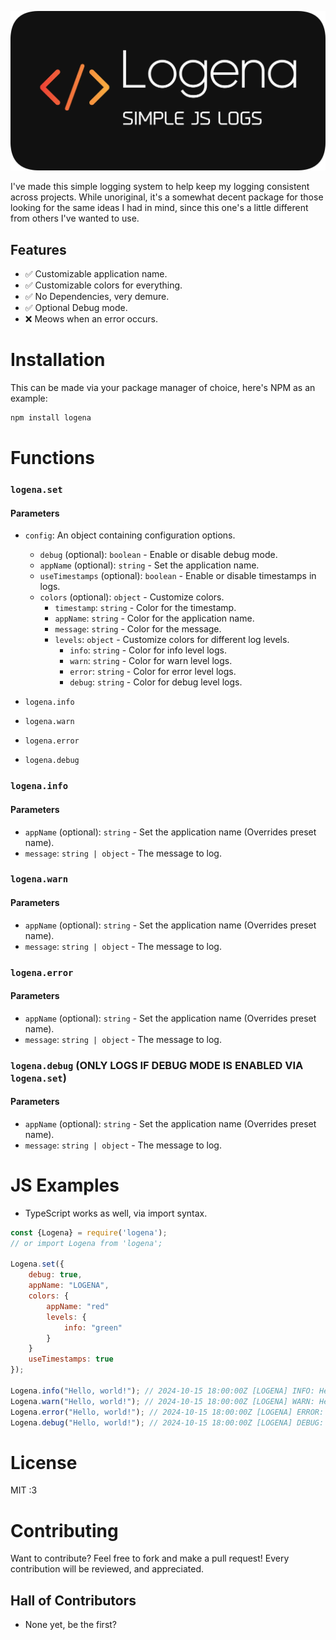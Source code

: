 <p align="center">
    <img src="assets/logena.webp" alt="Logena">
</p>

I've made this simple logging system to help keep my logging consistent across projects. While unoriginal, it's a somewhat decent package for those looking for the same ideas I had in mind, since this one's a little different from others I've wanted to use.

## Features
- ✅ Customizable application name.
- ✅ Customizable colors for everything.
- ✅ No Dependencies, very demure.
- ✅ Optional Debug mode.
- ❌ Meows when an error occurs.


# Installation
This can be made via your package manager of choice, here's NPM as an example:

```bash
npm install logena
```

# Functions
### `logena.set`
#### Parameters
- `config`: An object containing configuration options.
    - `debug` (optional): `boolean` - Enable or disable debug mode.
    - `appName` (optional): `string` - Set the application name.
    - `useTimestamps` (optional): `boolean` - Enable or disable timestamps in logs.
    - `colors` (optional): `object` - Customize colors.
        - `timestamp`: `string` - Color for the timestamp.
        - `appName`: `string` - Color for the application name.
        - `message`: `string` - Color for the message.
        - `levels`: `object` - Customize colors for different log levels.
            - `info`: `string` - Color for info level logs.
            - `warn`: `string` - Color for warn level logs.
            - `error`: `string` - Color for error level logs.
            - `debug`: `string` - Color for debug level logs.

- `logena.info`
- `logena.warn`
- `logena.error`
- `logena.debug`

### `logena.info`
#### Parameters
- `appName` (optional): `string` - Set the application name (Overrides preset name).
- `message`: `string | object` - The message to log.

### `logena.warn`
#### Parameters
- `appName` (optional): `string` - Set the application name (Overrides preset name).
- `message`: `string | object` - The message to log.

### `logena.error`
#### Parameters
- `appName` (optional): `string` - Set the application name (Overrides preset name).
- `message`: `string | object` - The message to log.

### `logena.debug` (ONLY LOGS IF DEBUG MODE IS ENABLED VIA `logena.set`)
#### Parameters
- `appName` (optional): `string` - Set the application name (Overrides preset name).
- `message`: `string | object` - The message to log.

# JS Examples
- TypeScript works as well, via import syntax.
```js
const {Logena} = require('logena');
// or import Logena from 'logena';

Logena.set({
    debug: true,
    appName: "LOGENA",
    colors: {
        appName: "red"
        levels: {
            info: "green"
        }
    }
    useTimestamps: true
});

Logena.info("Hello, world!"); // 2024-10-15 18:00:00Z [LOGENA] INFO: Hello, world!
Logena.warn("Hello, world!"); // 2024-10-15 18:00:00Z [LOGENA] WARN: Hello, world!
Logena.error("Hello, world!"); // 2024-10-15 18:00:00Z [LOGENA] ERROR: Hello, world!
Logena.debug("Hello, world!"); // 2024-10-15 18:00:00Z [LOGENA] DEBUG: Hello, world!
```

# License
MIT :3

# Contributing
Want to contribute? Feel free to fork and make a pull request! Every contribution will be reviewed, and appreciated.

## Hall of Contributors
- None yet, be the first?